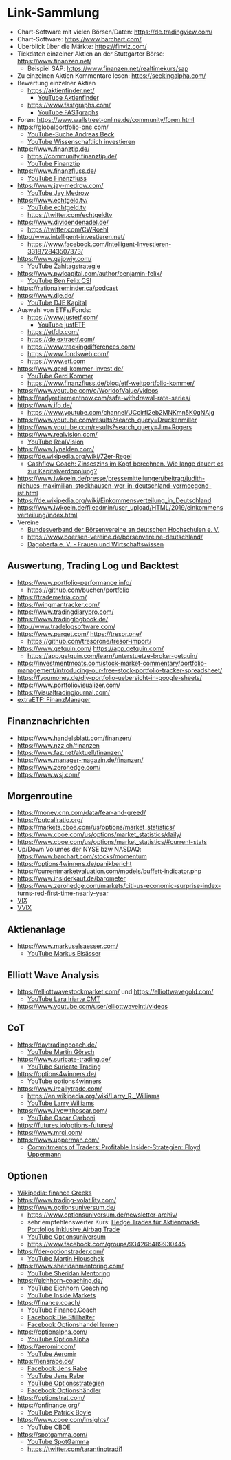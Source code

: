 Link-Sammlung
=============

- Chart-Software mit vielen Börsen/Daten: <https://de.tradingview.com/>
- Chart-Software: <https://www.barchart.com/>
- Überblick über die Märkte: <https://finviz.com/>
- Tickdaten einzelner Aktien an der Stuttgarter Börse: <https://www.finanzen.net/>
   - Beispiel SAP: <https://www.finanzen.net/realtimekurs/sap>
- Zu einzelnen Aktien Kommentare lesen: <https://seekingalpha.com/>
- Bewertung einzelner Aktien
   - <https://aktienfinder.net/>
      - [YouTube Aktienfinder](https://www.youtube.com/channel/UCp4NH9dmMSN2l8PPeVHfEsQ)
   - <https://www.fastgraphs.com/>
      - [YouTube FASTgraphs](https://www.youtube.com/c/FASTgraphs/videos)
- Foren: <https://www.wallstreet-online.de/community/foren.html>
- <https://globalportfolio-one.com/>
   - [YouTube-Suche Andreas Beck](https://www.youtube.com/results?search_query=Andreas+Beck)
   - [YouTube Wissenschaftlich investieren](https://www.youtube.com/channel/UCoSKQ9e_DsYpFVsuUKaus9A/videos)
- <https://www.finanztip.de/>
   - <https://community.finanztip.de/>
   - [YouTube Finanztip](https://www.youtube.com/c/FinanztipDe/videos)
- <https://www.finanzfluss.de/>
   - [YouTube Finanzfluss](https://www.youtube.com/c/Finanzfluss/videos)
- <https://www.jay-medrow.com/>
   - [YouTube Jay Medrow](https://www.youtube.com/c/JayMedrow/videos)
- <https://www.echtgeld.tv/>
   - [YouTube echtgeld.tv](https://www.youtube.com/c/echtgeldtv/videos)
   - <https://twitter.com/echtgeldtv>
- <https://www.dividendenadel.de/>
   - <https://twitter.com/CWRoehl>
- <http://www.intelligent-investieren.net/>
   - <https://www.facebook.com/Intelligent-Investieren-331872843507373/>
- <https://www.gajowiy.com/>
   - [YouTube Zahltagstrategie](https://www.youtube.com/c/Zahltagstrategie/videos)
- <https://www.pwlcapital.com/author/benjamin-felix/>
   - [YouTube Ben Felix CSI](https://www.youtube.com/c/BenFelixCSI/videos)
- <https://rationalreminder.ca/podcast>
- <https://www.dje.de/>
   - [YouTube DJE Kapital](https://www.youtube.com/c/DJEKapitalAG/videos)
- Auswahl von ETFs/Fonds:
   - <https://www.justetf.com/>
      - [YouTube justETF](https://www.youtube.com/c/justETF/videos)
   - <https://etfdb.com/>
   - <https://de.extraetf.com/>
   - <https://www.trackingdifferences.com/>
   - <https://www.fondsweb.com/>
   - <https://www.etf.com>
- <https://www.gerd-kommer-invest.de/>
   - [YouTube Gerd Kommer](https://www.youtube.com/c/GerdKommer/videos)
   - <https://www.finanzfluss.de/blog/etf-weltportfolio-kommer/>
- <https://www.youtube.com/c/WorldofValue/videos>
- <https://earlyretirementnow.com/safe-withdrawal-rate-series/>
- <https://www.ifo.de/>
   - <https://www.youtube.com/channel/UCcirfI2eb2MNKmn5K0gNAjg>
- <https://www.youtube.com/results?search_query=Druckenmiller>
- <https://www.youtube.com/results?search_query=Jim+Rogers>
- <https://www.realvision.com/>
   - [YouTube RealVision](https://www.youtube.com/c/RealVisionFinance/videos)
- <https://www.lynalden.com/>
- <https://de.wikipedia.org/wiki/72er-Regel>
   - [Cashflow Coach: Zinseszins im Kopf berechnen. Wie lange dauert es zur Kapitalverdopplung?](https://www.youtube.com/watch?v=YZIFeU5H9PQ)
- <https://www.iwkoeln.de/presse/pressemitteilungen/beitrag/judith-niehues-maximilian-stockhausen-wer-in-deutschland-vermoegend-ist.html>
- <https://de.wikipedia.org/wiki/Einkommensverteilung_in_Deutschland>
- <https://www.iwkoeln.de/fileadmin/user_upload/HTML/2019/einkommensverteilung/index.html>
- Vereine
   - [Bundesverband der Börsenvereine an deutschen Hochschulen e. V.](https://www.bvh.org/)
   - <https://www.boersen-vereine.de/borsenvereine-deutschland/>
   - [Dagoberta e. V. - Frauen und Wirtschaftswissen](https://www.dagoberta.de/)


Auswertung, Trading Log und Backtest
------------------------------------

- <https://www.portfolio-performance.info/>
   - <https://github.com/buchen/portfolio>
- <https://trademetria.com/>
- <https://wingmantracker.com/>
- <https://www.tradingdiarypro.com/>
- <https://www.tradinglogbook.de/>
- <http://www.tradelogsoftware.com/>
- <https://www.parqet.com/> <https://tresor.one/>
   - <https://github.com/tresorone/tresor-import/>
- <https://www.getquin.com/> <https://app.getquin.com/>
   - <https://app.getquin.com/learn/unterstuetze-broker-getquin/>
- <https://investmentmoats.com/stock-market-commentary/portfolio-management/introducing-our-free-stock-portfolio-tracker-spreadsheet/>
- <https://fyoumoney.de/diy-portfolio-uebersicht-in-google-sheets/>
- <https://www.portfoliovisualizer.com/>
- <https://visualtradingjournal.com/>
- [extraETF: FinanzManager](https://de.extraetf.com/user/portfolio)


Finanznachrichten
-----------------

- <https://www.handelsblatt.com/finanzen/>
- <https://www.nzz.ch/finanzen>
- <https://www.faz.net/aktuell/finanzen/>
- <https://www.manager-magazin.de/finanzen/>
- <https://www.zerohedge.com/>
- <https://www.wsj.com/>


Morgenroutine
-------------

- <https://money.cnn.com/data/fear-and-greed/>
- <https://putcallratio.org/>
- <https://markets.cboe.com/us/options/market_statistics/>
- <https://www.cboe.com/us/options/market_statistics/daily/>
- <https://www.cboe.com/us/options/market_statistics/#current-stats>
- Up/Down Volumes der NYSE bzw NASDAQ: <https://www.barchart.com/stocks/momentum>
- <https://options4winners.de/panikbericht>
- <https://currentmarketvaluation.com/models/buffett-indicator.php>
- <https://www.insiderkauf.de/barometer>
- <https://www.zerohedge.com/markets/citi-us-economic-surprise-index-turns-red-first-time-nearly-year>
- [VIX](https://finance.yahoo.com/quote/%5EVIX/)
- [VVIX](https://finance.yahoo.com/quote/%5EVVIX/)


Aktienanlage
------------

- <https://www.markuselsaesser.com/>
   - [YouTube Markus Elsässer](https://www.youtube.com/channel/UCrl3m6hXSCJUZIZd0cK6w4A)


Elliott Wave Analysis
---------------------

- <https://elliottwavestockmarket.com/> und <https://elliottwavegold.com/>
   - [YouTube Lara Iriarte CMT](https://www.youtube.com/user/ElliottWaveAnalysis/videos)
- <https://www.youtube.com/user/elliottwaveintl/videos>


CoT
---

- <https://daytradingcoach.de/>
   - [YouTube Martin Görsch](https://www.youtube.com/c/DaytradingCoachMartinGoersch/videos)
- <https://www.suricate-trading.de/>
   - [YouTube Suricate Trading](https://www.youtube.com/channel/UCl0nSqiiixKmnfbztLLsZvg/videos)
- <https://options4winners.de/>
   - [YouTube options4winners](https://www.youtube.com/c/options4winners/videos)
- <https://www.ireallytrade.com/>
   - <https://en.wikipedia.org/wiki/Larry_R._Williams>
   - [YouTube Larry Williams](https://www.youtube.com/user/ireallytrade1/videos)
- <https://www.livewithoscar.com/>
   - [YouTube Oscar Carboni](https://www.youtube.com/c/futuresanalysts/videos)
- <https://futures.io/options-futures/>
- <https://www.mrci.com/>
- <https://www.upperman.com/>
   - [Commitments of Traders: Profitable Insider-Strategien: Floyd Uppermann](https://www.amazon.de/Commitments-Traders-Insider-Strategien-Floyd-Uppermann/dp/3898792080/ref=sr_1_1)


Optionen
--------

- [Wikipedia: finance Greeks](https://en.wikipedia.org/wiki/Greeks_(finance))
- <https://www.trading-volatility.com/>
- <https://www.optionsuniversum.de/>
   - <https://www.optionsuniversum.de/newsletter-archiv/>
   - sehr empfehlenswerter Kurs: [Hedge Trades für Aktienmarkt-Portfolios inklusive Airbag Trade](https://www.optionsuniversum.de/produkt/airbag-trade-hedge-trades-schutz-vor-marktcrashes/)
   - [YouTube Optionsuniversum](https://www.youtube.com/channel/UCxC8_fDHeRR75LJrjZKZTzg/videos)
   - <https://www.facebook.com/groups/934266489930445>
- <https://der-optionstrader.com/>
   - [YouTube Martin Hlouschek](https://www.youtube.com/c/MartinHlouschekOptionstrader/videos)
- <https://www.sheridanmentoring.com/>
   - [YouTube Sheridan Mentoring](https://www.youtube.com/channel/UC9LbCrFQn4zezf9BX27837A)
- <https://eichhorn-coaching.de/>
   - [YouTube Eichhorn Coaching](https://www.youtube.com/c/EichhornCoaching/videos)
   - [YouTube Inside Markets](https://www.youtube.com/c/InsideMarkets/videos)
- <https://finance.coach/>
   - [YouTube Finance.Coach](https://www.youtube.com/c/FinanceCoach/videos)
   - [Facebook Die Stillhalter](https://www.facebook.com/groups/die.stillhalter)
   - [Facebook Optionshandel lernen](https://www.facebook.com/groups/optionshandel.lernen)
- <https://optionalpha.com/>
   - [YouTube OptionAlpha](https://www.youtube.com/c/OptionAlpha/videos)
- <https://aeromir.com/>
   - [YouTube Aeromir](https://www.youtube.com/c/Aeromir/videos)
- <https://jensrabe.de/>
   - [Facebook Jens Rabe](https://www.facebook.com/rabeacademy/)
   - [YouTube Jens Rabe](https://www.youtube.com/c/JensRabeKanal/videos)
   - [YouTube Optionsstrategien](https://www.youtube.com/c/Optionshandel/videos)
   - [Facebook Optionshändler](https://www.facebook.com/groups/optionshaendler/)
- <https://optionstrat.com/>
- <https://onfinance.org/>
   - [YouTube Patrick Boyle](https://www.youtube.com/c/PatrickBoyleOnFinance/videos)
- <https://www.cboe.com/insights/>
   - [YouTube CBOE](https://www.youtube.com/user/CBOEtv/videos)
- <https://spotgamma.com/>
   - [YouTube SpotGamma](https://www.youtube.com/c/spotgamma/videos)
   - <https://twitter.com/tarantinotradi1>


